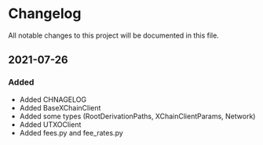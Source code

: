 # Changelog

All notable changes to this project will be documented in this file.

## 2021-07-26

### Added 

- Added CHNAGELOG
- Added BaseXChainClient
- Added some types (RootDerivationPaths, XChainClientParams, Network)
- Added UTXOClient
- Added fees.py and fee_rates.py
